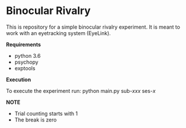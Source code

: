 # Binocular Rivalry
This is repository for a simple binocular rivalry experiment. It is meant to work with an eyetracking system (EyeLink). 

**Requirements**

- python 3.6
- psychopy
- exptools


**Execution**

To execute the experiment run: python main.py sub-*xxx* ses-*x*

**NOTE** 

- Trial counting starts with 1 
- The break is zero



